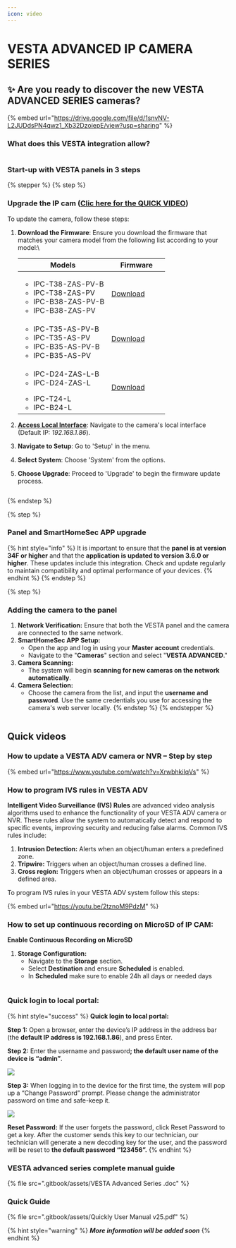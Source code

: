 ```yaml
---
icon: video
---
```


# VESTA ADVANCED IP CAMERA SERIES

## ✨ Are you ready to discover the new VESTA ADVANCED SERIES cameras?

{% embed url="https://drive.google.com/file/d/1snvNV-L2JUDdsPN4qwz1_Xb32DzoiepE/view?usp=sharing" %}

### What does this VESTA integration allow?

<figure><img src=".gitbook/assets/image (276).png" alt=""><figcaption></figcaption></figure>

### **Start-up with VESTA panels in 3 steps**

{% stepper %}
{% step %}
### Upgrade the IP cam ([Clic here for the QUICK VIDEO](vesta-advanced-ip-camera-series.md#how-to-update-a-vesta-adv-camera-or-nvr-step-by-step))

To update the camera, follow these steps:

1.  **Download the Firmware**: Ensure you download the firmware that matches your camera model from the following list according to your model:\


    <table><thead><tr><th>Models</th><th width="114">Firmware</th></tr></thead><tbody><tr><td><ul><li>IPC-T38-ZAS-PV-B</li><li>IPC-T38-ZAS-PV</li><li>IPC-B38-ZAS-PV-B</li><li>IPC-B38-ZAS-PV</li></ul></td><td><a href="https://gofile.me/7yryF/u9fVnKEjg">Download</a></td></tr><tr><td><ul><li>IPC-T35-AS-PV-B</li><li>IPC-T35-AS-PV</li><li>IPC-B35-AS-PV-B</li><li>IPC-B35-AS-PV</li></ul></td><td><a href="https://gofile.me/7yryF/LJPMxKDbU">Download</a></td></tr><tr><td><ul><li>IPC-D24-ZAS-L-B</li><li>IPC-D24-ZAS-L</li></ul><ul><li>IPC-T24-L</li><li>IPC-B24-L</li></ul></td><td><a href="https://gofile.me/7yryF/HYczagZrp">Download</a></td></tr></tbody></table>


2. [**Access Local Interface**](vesta-advanced-ip-camera-series.md#quick-login-to-local-portal): Navigate to the camera's local interface (Default IP: _192.168.1.86_).
3. **Navigate to Setup**: Go to 'Setup' in the menu.
4. **Select System**: Choose 'System' from the options.
5. **Choose Upgrade**: Proceed to 'Upgrade' to begin the firmware update process.

<figure><img src=".gitbook/assets/image (275).png" alt=""><figcaption></figcaption></figure>
{% endstep %}

{% step %}
### Panel and SmartHomeSec APP upgrade

{% hint style="info" %}
It is important to ensure that the **panel is at version 34F or higher** and that the **application is updated to version 3.6.0 or higher**. These updates include this integration. Check and update regularly to maintain compatibility and optimal performance of your devices.
{% endhint %}
{% endstep %}

{% step %}
### Adding the camera to the panel

1. **Network Verification:** Ensure that both the VESTA panel and the camera are connected to the same network.
2. **SmartHomeSec APP Setup:**
   * Open the app and log in using your **Master account** credentials.
   * Navigate to the "**Cameras**" section and select "**VESTA ADVANCED**."
3. **Camera Scanning:**
   * The system will begin **scanning for new cameras on the network automatically**.
4. **Camera Selection:**
   * Choose the camera from the list, and input the **username and password**. Use the same credentials you use for accessing the camera's web server locally.
{% endstep %}
{% endstepper %}

<figure><img src=".gitbook/assets/ADV-settings.gif" alt=""><figcaption></figcaption></figure>



## Quick videos

### How to update a VESTA ADV camera or NVR – Step by step

{% embed url="https://www.youtube.com/watch?v=XrwbhkilqVs" %}

### How to program IVS rules in VESTA ADV&#x20;

**Intelligent Video Surveillance (IVS) Rules** are advanced video analysis algorithms used to enhance the functionality of your VESTA ADV camera or NVR. These rules allow the system to automatically detect and respond to specific events, improving security and reducing false alarms. Common IVS rules include:

1. **Intrusion Detection:** Alerts when an object/human enters a predefined zone.
2. **Tripwire:** Triggers when an object/human crosses a defined line.
3. **Cross region:** Triggers when an object/human crosses or appears in a defined area.

To program IVS rules in your VESTA ADV system follow this steps:&#x20;

{% embed url="https://youtu.be/2tznoM9PdzM" %}

### How to set up continuous recording on MicroSD of IP CAM:

**Enable Continuous Recording on MicroSD**

1. **Storage Configuration:**
   * Navigate to the **Storage** section.
   * Select **Destination** and ensure **Scheduled** is enabled.
   * In **Scheduled** make sure to enable 24h all days or needed days

<figure><img src=".gitbook/assets/step-step-SD.gif" alt=""><figcaption></figcaption></figure>



### **Quick login to local portal:**&#x20;

{% hint style="success" %}
**Quick login to local portal:**&#x20;



**Step 1:** Open a browser, enter the device’s IP address in the address bar (the **default IP address is 192.168.1.86**), and press Enter.

**Step 2:** Enter the username and passwor&#x64;**; the default user name of the device is “admin”**.

![](<.gitbook/assets/image (216).png>)

**Step 3:** When logging in to the device for the first time, the system will pop up a “Change Password” prompt. Please change the administrator password on time and safe-keep it.

![](<.gitbook/assets/image (217).png>)



**Reset Password:** If the user forgets the password, click Reset Password to get a key. After the customer sends this key to our technician, our technician will generate a new decoding key for the user, and the password will be reset to **the default password “123456”.**
{% endhint %}





### VESTA advanced series complete manual guide&#x20;

{% file src=".gitbook/assets/VESTA Advanced Series .doc" %}

### Quick Guide

{% file src=".gitbook/assets/Quickly User Manual v25.pdf" %}

{% hint style="warning" %}
_**More information will be added soon**_
{% endhint %}

